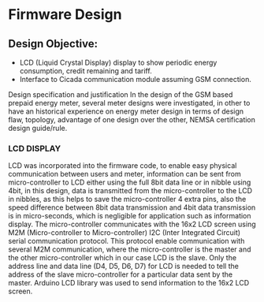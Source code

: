 # Firmware Design

## Design Objective:

- LCD (Liquid Crystal Display) display to show periodic energy consumption, credit remaining and tariff.
- Interface to Cicada communication module assuming GSM connection.


Design specification and justification
In the design of the GSM based prepaid energy meter, several meter designs were investigated, in other to have an historical experience on energy meter design in terms of design flaw, topology, advantage of one design over the other, NEMSA certification design guide/rule.

### LCD DISPLAY

LCD was incorporated into the firmware code, to enable easy physical communication between users and meter, information can be sent from micro-controller to LCD either using the full 8bit data line or in nibble using 4bit, in this design, data is transmitted from the micro-controller to the LCD in nibbles, as this helps to save the micro-controller 4 extra pins, also the speed difference between 8bit data transmission and 4bit data transmission is in micro-seconds, which is negligible for application such as information display. The micro-controller communicates with the 16x2 LCD screen using M2M (Micro-controller to Micro-controller) I2C (Inter Integrated Circuit) serial communication protocol. This protocol enable communication with several M2M communication, where the micro-controller is the master and the other micro-controller which in our case LCD is the slave. Only the address line and data line (D4, D5, D6, D7) for LCD is needed to tell the address of the slave micro-controller for a particular data sent by the master. Arduino LCD library was used to send information to the 16x2 LCD screen.
